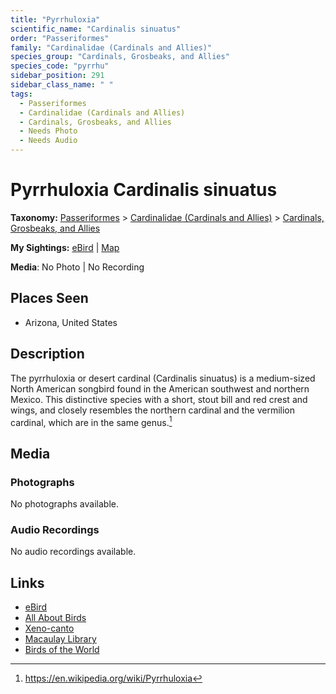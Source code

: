 ```yaml
---
title: "Pyrrhuloxia"
scientific_name: "Cardinalis sinuatus"
order: "Passeriformes"
family: "Cardinalidae (Cardinals and Allies)"
species_group: "Cardinals, Grosbeaks, and Allies"
species_code: "pyrrhu"
sidebar_position: 291
sidebar_class_name: " "
tags: 
  - Passeriformes
  - Cardinalidae (Cardinals and Allies)
  - Cardinals, Grosbeaks, and Allies
  - Needs Photo
  - Needs Audio
---
```


# Pyrrhuloxia <span className='sci_name'>Cardinalis sinuatus</span>

**Taxonomy:** [Passeriformes](/tags/passeriformes) > [Cardinalidae (Cardinals and Allies)](/tags/cardinalidae-cardinals-and-allies) > [Cardinals, Grosbeaks, and Allies](/tags/cardinals-grosbeaks-and-allies)

**My Sightings:** [eBird](https://ebird.org/lifelist?r=world&time=life&spp=pyrrhu) | [Map](/map?species_code=pyrrhu)

**Media**: No Photo | No Recording

## Places Seen

* Arizona, United States

## Description
The pyrrhuloxia  or desert cardinal (Cardinalis sinuatus) is a medium-sized North American songbird found in the American southwest and northern Mexico. This distinctive species with a short, stout bill and red crest and wings, and closely resembles the northern cardinal and the vermilion cardinal, which are in the same genus.[^1]

[^1]: https://en.wikipedia.org/wiki/Pyrrhuloxia

## Media
### Photographs
No photographs available.

### Audio Recordings
No audio recordings available.

## Links
* [eBird](https://ebird.org/species/pyrrhu) 
* [All About Birds](https://www.allaboutbirds.org/guide/pyrrhu) 
* [Xeno-canto](https://www.xeno-canto.org/species/cardinalis-sinuatus) 
* [Macaulay Library](https://search.macaulaylibrary.org/catalog?taxonCode=pyrrhu&sort=rating_rank_desc)
* [Birds of the World](https://birdsoftheworld.org/bow/species/pyrrhu)
